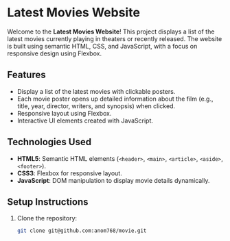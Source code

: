 # Latest Movies Website

Welcome to the **Latest Movies Website**! This project displays a list of the latest movies currently playing in theaters or recently released. The website is built using semantic HTML, CSS, and JavaScript, with a focus on responsive design using Flexbox.

## Features
- Display a list of the latest movies with clickable posters.
- Each movie poster opens up detailed information about the film (e.g., title, year, director, writers, and synopsis) when clicked.
- Responsive layout using Flexbox.
- Interactive UI elements created with JavaScript.

## Technologies Used
- **HTML5**: Semantic HTML elements (`<header>`, `<main>`, `<article>`, `<aside>`, `<footer>`).
- **CSS3**: Flexbox for responsive layout.
- **JavaScript**: DOM manipulation to display movie details dynamically.

## Setup Instructions

1. Clone the repository:
   ```bash
   git clone git@github.com:anom768/movie.git